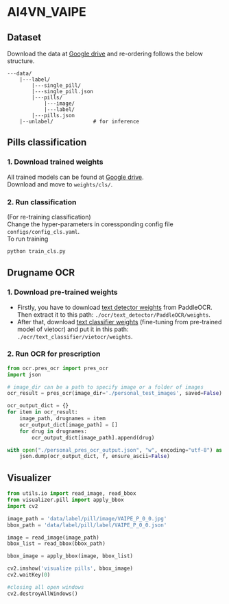 # AI4VN_VAIPE

## Dataset
Download the data at [Google drive](https://drive.google.com/drive/folders/1PNhStby1B_xZBwS1mic-EssPX8Q_0odR?usp=sharing) and re-ordering follows the below structure.
```
---data/
    |---label/
        |---single_pill/
        |---single_pill.json
        |---pills/
            |---image/
            |---label/
        |---pills.json
    |--unlabel/             # for inference
```


## Pills classification
### 1. Download trained weights
All trained models can be found at [Google drive](https://drive.google.com/drive/folders/1kUopc2ZHbzSY5lTboR7XFtIKtIVdQwAo?usp=sharing).  
Download and move to `weights/cls/`.
### 2. Run classification
(For re-training classification)  
Change the hyper-parameters in coressponding config file `configs/config_cls.yaml`.  
To run training  
```bash
python train_cls.py
```

## Drugname OCR
### 1. Download pre-trained weights

- Firstly, you have to download <a href="https://paddleocr.bj.bcebos.com/PP-OCRv3/chinese/ch_PP-OCRv3_det_infer.tar">text detector weights</a> from PaddleOCR. Then extract it to this path: `./ocr/text_detector/PaddleOCR/weights`.
- After that, download <a href="https://drive.google.com/uc?id=1ePh6kXJtnAUG7zqXixUEEor54uVnEY4k">text classifier weights</a> (fine-tuning from pre-trained model of vietocr) and put it in this path: `./ocr/text_classifier/vietocr/weights`.

### 2. Run OCR for prescription

```python
from ocr.pres_ocr import pres_ocr
import json

# image_dir can be a path to specify image or a folder of images
ocr_result = pres_ocr(image_dir='./personal_test_images', saved=False)

ocr_output_dict = {}
for item in ocr_result:
    image_path, drugnames = item
    ocr_output_dict[image_path] = []
    for drug in drugnames:
        ocr_output_dict[image_path].append(drug)

with open("./personal_pres_ocr_output.json", "w", encoding="utf-8") as f:
    json.dump(ocr_output_dict, f, ensure_ascii=False)
```

## Visualizer
```python
from utils.io import read_image, read_bbox
from visualizer.pill import apply_bbox
import cv2

image_path = 'data/label/pill/image/VAIPE_P_0_0.jpg'
bbox_path = 'data/label/pill/label/VAIPE_P_0_0.json'

image = read_image(image_path)
bbox_list = read_bbox(bbox_path)

bbox_image = apply_bbox(image, bbox_list)

cv2.imshow('visualize pills', bbox_image)
cv2.waitKey(0)

#closing all open windows 
cv2.destroyAllWindows() 
```